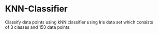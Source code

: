 # KNN-Classifier
Classify data points using kNN classifier using Iris data set which consists of 3 classes and 150 data points.
